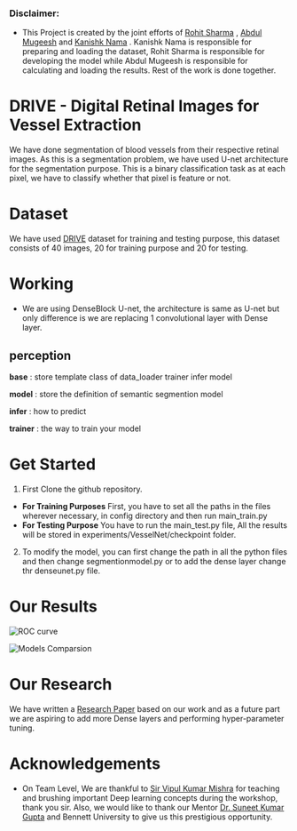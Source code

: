 ### Disclaimer:
* This Project is created by the joint efforts of [Rohit Sharma](https://github.com/rohit9934/) , [Abdul Mugeesh](https://github.com/2016bcs1108) and [Kanishk Nama](https://github.com/kanishknama) . Kanishk Nama is responsible for preparing and loading the dataset, Rohit Sharma is responsible for developing the model while Abdul Mugeesh is responsible for calculating and loading the results. Rest of the work is done together. 

# DRIVE - Digital Retinal Images for Vessel Extraction
We have done segmentation of blood vessels from their respective retinal images. As this is a segmentation problem, we have used U-net architecture for the segmentation purpose. This is a binary classification task as at each pixel, we have to classify whether that pixel is feature or not.

# Dataset
 We have used [DRIVE](https://www.isi.uu.nl/Research/Databases/DRIVE/) dataset for training and testing purpose, this dataset consists of 40 images, 20 for training purpose and 20 for testing.  
# Working
* We are using DenseBlock U-net, the architecture is same as U-net but only difference is we are replacing 1 convolutional layer with Dense layer.
## perception
**base** : store template class of data_loader trainer infer model

**model** : store the definition of semantic segmention model

**infer** : how to predict

**trainer** : the way to train your model
# Get Started
1. First Clone the github repository.
* **For Training Purposes** First, you have to set all the paths in the files wherever necessary, in config directory and then run main_train.py
* **For Testing Purpose** You have to run the main_test.py file, All the results will be stored in experiments/VesselNet/checkpoint folder.
2. To modify the model, you can first change the path in all the python files and then change segmentionmodel.py  or to add the dense layer change thr denseunet.py file.

# Our Results
![ROC curve](https://github.com/rohit9934/DRIVE-Digital-Retinal-Images-for-Vessel-Extraction/tree/master/DRIVE/experiments/VesselNet/checkpoint/DRIVE_ROC.png)
 
![Models Comparsion](https://github.com/rohit9934/DRIVE-Digital-Retinal-Images-for-Vessel-Extraction/blob/master/DRIVE/image%20(1).png)

# Our Research
 We have written a [Research Paper](https://github.com/rohit9934/DRIVE-Digital-Retinal-Images-for-Vessel-Extraction/blob/master/DRIVE/DRIVE%20(1).pdf) based on our work and as a future part we are aspiring to add more Dense layers and performing hyper-parameter tuning.


# Acknowledgements
* On Team Level, We are thankful to [Sir Vipul Kumar Mishra](https://www.linkedin.com/in/vipul-kumar-mishra-7bb43953/) for teaching and brushing important Deep learning concepts during the workshop, thank you sir. Also, we would like to thank our Mentor [Dr. Suneet Kumar Gupta](https://www.linkedin.com/in/dr-suneet-gupta-b2458153/) and Bennett University to give us this prestigious opportunity.
